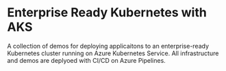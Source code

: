 # Enterprise Ready Kubernetes with AKS

A collection of demos for deploying applicaitons to an enterprise-ready Kubernetes cluster running on Azure Kubernetes Service.  All infrastructure and demos are deplyoed with CI/CD on Azure Pipelines.
